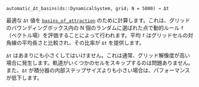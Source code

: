 ```
automatic_Δt_basins(ds::DynamicalSystem, grid; N = 5000) → Δt
```

最適な `Δt` 値を [`basins_of_attraction`](@ref) のために計算します。これは、グリッドのバウンディングボックス内の N 個のランダムに選ばれた点で動的ルール `f`（ベクトル場）を評価することによって行われます。平均 `f` はグリッドセルの対角線の平均長さと比較され、その比率が `Δt` を提供します。

`Δt` はあまりにも小さくしてはいけません。これは通常、グリッド解像度が高い場合に発生します。軌道がいくつかのセルをスキップするのは問題ありません。また、`Δt` が積分器の内部ステップサイズよりも小さい場合は、パフォーマンスが低下します。
